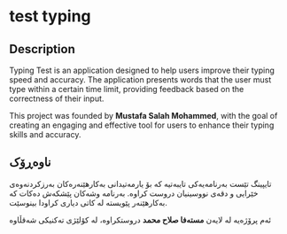 # test typing 

## Description

Typing Test is an application designed to help users improve their typing speed and accuracy. The application presents words that the user must type within a certain time limit, providing feedback based on the correctness of their input. 

This project was founded by **Mustafa Salah Mohammed**, with the goal of creating an engaging and effective tool for users to enhance their typing skills and accuracy.

## ناوەڕۆک
تایپینگ تێست بەرنامەیەکی تایبەتیە کە بۆ یارمەتیدانی بەکارهێنەرەکان بەرزکردنەوەی خێرایی و دقەی نووسینیان دروست کراوە. بەرنامە وشەکان پێشکەش دەکات کە بەکارهێنەر پێویستە لە کاتی دیاری کراودا بینوسێت.

ئەم پرۆژەیە لە لایەن **مستەفا صلاح محمد** دروستکراوە، لە کۆلێژی تەکنیکی شەقڵاوە


